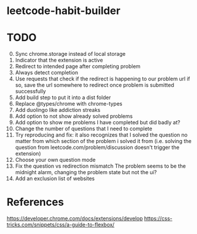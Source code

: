 # leetcode-habit-builder


# TODO
0. Sync chrome.storage instead of local storage
1. Indicator that the extension is active 
7. Redirect to intended page after completing problem
8. Always detect completion
0. Use requests that check if the redirect is happening to our problem url
    if so, save the url somewhere to redirect once problem is submitted successfully
1. Add build step to put it into a dist folder
2. Replace @types/chrome with chrome-types
3. Add duolingo like addiction streaks
4. Add option to not show already solved problems
5. Add option to show me problems I have completed but did badly at?
6. Change the number of questions that I need to complete
7. Try reproducing and fix: it also recognizes that I solved the question no matter from which section of the problem i solved it from (i.e. solving the question from leetcode.com/problem/discussion doesn't trigger the extension)
8. Choose your own question mode
9. Fix the question vs redirection mismatch
    The problem seems to be the midnight alarm, changing the problem state but not the ui?
10. Add an exclusion list of websites

# References
https://developer.chrome.com/docs/extensions/develop
https://css-tricks.com/snippets/css/a-guide-to-flexbox/

